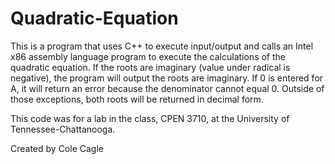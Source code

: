# Quadratic-Equation
This is a program that uses C++ to execute input/output and calls an Intel x86 assembly language program to execute the calculations of the quadratic equation.
If the roots are imaginary (value under radical is negative), the program will output the roots are imaginary. If 0 is entered for A, it will return an error because
the denominator cannot equal 0. Outside of those exceptions, both roots will be returned in decimal form.

This code was for a lab in the class, CPEN 3710, at the University of Tennessee-Chattanooga.

Created by Cole Cagle
